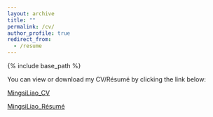 ```yaml
---
layout: archive
title: ""
permalink: /cv/
author_profile: true
redirect_from:
  - /resume
---
```


{% include base_path %}

You can view or download my CV/Résumé by clicking the link below:

[MingsiLiao_CV](MingsiLiao_CV_2025_1.pdf)

[MingsiLiao_Résumé](MingsiLiao_CV_2025_1.pdf)

